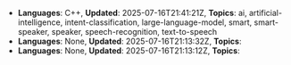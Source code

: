 - **Languages**: C++, **Updated**: 2025-07-16T21:41:21Z, **Topics**: ai, artificial-intelligence, intent-classification, large-language-model, smart, smart-speaker, speaker, speech-recognition, text-to-speech
- **Languages**: None, **Updated**: 2025-07-16T21:13:32Z, **Topics**: 
- **Languages**: None, **Updated**: 2025-07-16T21:13:12Z, **Topics**: 
